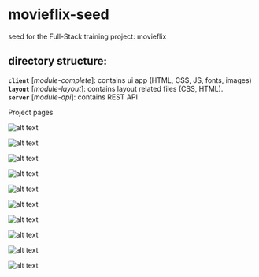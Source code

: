 # movieflix-seed
seed for the Full-Stack training project: movieflix

## directory structure:

**`client`** [*module-complete*]: contains ui app (HTML, CSS, JS, fonts, images)   
**`layout`** [*module-layout*]: contains layout related files (CSS, HTML).     
**`server`** [*module-api*]: contains REST API

Project pages 

![alt text](https://github.com/anuradhakrsna/movieFlix/blob/master/Snapshots/SignIn.JPG)

![alt text](https://github.com/anuradhakrsna/movieFlix/blob/master/Snapshots/SignUp.JPG)

![alt text](https://github.com/anuradhakrsna/movieFlix/blob/master/Snapshots/Homepage%201.JPG)

![alt text](https://github.com/anuradhakrsna/movieFlix/blob/master/Snapshots/Homepage%202.JPG)

![alt text](https://github.com/anuradhakrsna/movieFlix/blob/master/Snapshots/MovieDetails.JPG)

![alt text](https://github.com/anuradhakrsna/movieFlix/blob/master/Snapshots/SearchPage%201.JPG)

![alt text](https://github.com/anuradhakrsna/movieFlix/blob/master/Snapshots/SearchPage%202.JPG)

![alt text](https://github.com/anuradhakrsna/movieFlix/blob/master/Snapshots/MobileView.JPG)

![alt text](https://github.com/anuradhakrsna/movieFlix/blob/master/Snapshots/AccountDetails.JPG)

![alt text](https://github.com/anuradhakrsna/movieFlix/blob/master/Snapshots/CancelMembership.JPG)
